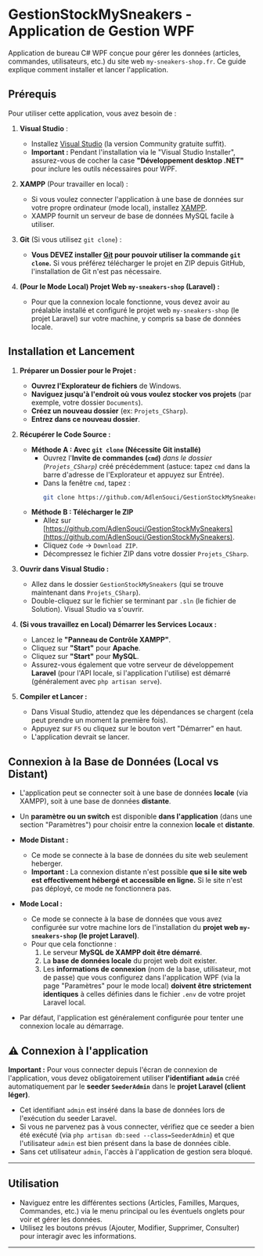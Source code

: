 ﻿# GestionStockMySneakers - Application de Gestion WPF

Application de bureau C# WPF conçue pour gérer les données (articles, commandes, utilisateurs, etc.) du site web `my-sneakers-shop.fr`. Ce guide explique comment installer et lancer l'application.

## Prérequis

Pour utiliser cette application, vous avez besoin de :

1.  **Visual Studio** :
    *   Installez [Visual Studio](https://visualstudio.microsoft.com/fr/vs/) (la version Community gratuite suffit).
    *   **Important :** Pendant l'installation via le "Visual Studio Installer", assurez-vous de cocher la case **"Développement desktop .NET"** pour inclure les outils nécessaires pour WPF.

2.  **XAMPP** (Pour travailler en local) :
    *   Si vous voulez connecter l'application à une base de données sur votre propre ordinateur (mode local), installez [XAMPP](https://www.apachefriends.org/fr/index.html).
    *   XAMPP fournit un serveur de base de données MySQL facile à utiliser.

3.  **Git** (Si vous utilisez `git clone`) :
    *   **Vous DEVEZ installer [Git](https://git-scm.com/downloads) pour pouvoir utiliser la commande `git clone`.** Si vous préférez télécharger le projet en ZIP depuis GitHub, l'installation de Git n'est pas nécessaire.

4.  **(Pour le Mode Local) Projet Web `my-sneakers-shop` (Laravel) :**
    *   Pour que la connexion locale fonctionne, vous devez avoir au préalable installé et configuré le projet web `my-sneakers-shop` (le projet Laravel) sur votre machine, y compris sa base de données locale.

## Installation et Lancement

1.  **Préparer un Dossier pour le Projet :**
    *   **Ouvrez l'Explorateur de fichiers** de Windows.
    *   **Naviguez jusqu'à l'endroit où vous voulez stocker vos projets** (par exemple, votre dossier `Documents`).
    *   **Créez un nouveau dossier** (ex: `Projets_CSharp`).
    *   **Entrez dans ce nouveau dossier**.

2.  **Récupérer le Code Source :**
    *   **Méthode A : Avec `git clone` (Nécessite Git installé)**
        *   Ouvrez l'**Invite de commandes (`cmd`)** *dans le dossier (`Projets_CSharp`)* créé précédemment (astuce: tapez `cmd` dans la barre d'adresse de l'Explorateur et appuyez sur Entrée).
        *   Dans la fenêtre `cmd`, tapez :
            ```bash
            git clone https://github.com/AdlenSouci/GestionStockMySneakers.git
            ```
    *   **Méthode B : Télécharger le ZIP**
        *   Allez sur [https://github.com/AdlenSouci/GestionStockMySneakers](https://github.com/AdlenSouci/GestionStockMySneakers).
        *   Cliquez `Code` -> `Download ZIP`.
        *   Décompressez le fichier ZIP dans votre dossier `Projets_CSharp`.

3.  **Ouvrir dans Visual Studio :**
    *   Allez dans le dossier `GestionStockMySneakers` (qui se trouve maintenant dans `Projets_CSharp`).
    *   Double-cliquez sur le fichier se terminant par `.sln` (le fichier de Solution). Visual Studio va s'ouvrir.

4.  **(Si vous travaillez en Local) Démarrer les Services Locaux :**
    *   Lancez le **"Panneau de Contrôle XAMPP"**.
    *   Cliquez sur **"Start"** pour **Apache**.
    *   Cliquez sur **"Start"** pour **MySQL**.
    *   Assurez-vous également que votre serveur de développement **Laravel** (pour l'API locale, si l'application l'utilise) est démarré (généralement avec `php artisan serve`).

5.  **Compiler et Lancer :**
    *   Dans Visual Studio, attendez que les dépendances se chargent (cela peut prendre un moment la première fois).
    *   Appuyez sur `F5` ou cliquez sur le bouton vert "Démarrer" en haut.
    *   L'application devrait se lancer.

## Connexion à la Base de Données (Local vs Distant)

*   L'application peut se connecter soit à une base de données **locale** (via XAMPP), soit à une base de données **distante**.
*   Un **paramètre ou un switch** est disponible **dans l'application** (dans une section "Paramètres") pour choisir entre la connexion **locale** et **distante**.

*   **Mode Distant :**
    *   Ce mode se connecte à la base de données du site web seulement heberger.
    *   **Important :** La connexion distante n'est possible **que si le site web est effectivement hébergé et accessible en ligne.** Si le site n'est pas déployé, ce mode ne fonctionnera pas.

*   **Mode Local :**
    *   Ce mode se connecte à la base de données que vous avez configurée sur votre machine lors de l'installation du **projet web `my-sneakers-shop` (le projet Laravel)**.
    *   Pour que cela fonctionne :
        1.  Le serveur **MySQL de XAMPP doit être démarré**.
        2.  La **base de données locale** du projet web doit exister.
        3.  Les **informations de connexion** (nom de la base, utilisateur, mot de passe) que vous configurez dans l'application WPF (via la page "Paramètres" pour le mode local) **doivent être strictement identiques** à celles définies dans le fichier `.env` de votre projet Laravel local.

*   Par défaut, l'application est généralement configurée pour tenter une connexion locale au démarrage.

## ⚠️ Connexion à l'application

 **Important :** Pour vous connecter depuis l'écran de connexion de l'application, vous devez obligatoirement utiliser **l'identifiant `admin`** créé automatiquement par le **seeder `SeederAdmin`** dans le **projet Laravel (client léger)**.

- Cet identifiant `admin` est inséré dans la base de données lors de l'exécution du seeder Laravel.
- Si vous ne parvenez pas à vous connecter, vérifiez que ce seeder a bien été exécuté (via `php artisan db:seed --class=SeederAdmin`) et que l'utilisateur `admin` est bien présent dans la base de données cible.
- Sans cet utilisateur `admin`, l'accès à l'application de gestion sera bloqué.

---

## Utilisation

*   Naviguez entre les différentes sections (Articles, Familles, Marques, Commandes, etc.) via le menu principal ou les éventuels onglets pour voir et gérer les données.
*   Utilisez les boutons prévus (Ajouter, Modifier, Supprimer, Consulter) pour interagir avec les informations.

---
